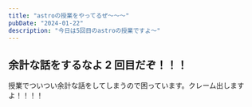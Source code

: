 ```yaml
---
title: "astroの授業をやってるぜ〜〜〜"
pubDate: "2024-01-22"
description: "今日は5回目のastroの授業ですよ〜"
---
```


## 余計な話をするなよ 2 回目だぞ！！！

授業でついつい余計な話をしてしまうので困っています。クレーム出しますよ！！！！
